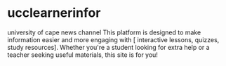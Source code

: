 # ucclearnerinfor
university of cape news channel 
This platform is designed to make information easier and more engaging with [ interactive lessons, quizzes, study resources]. Whether you're a student looking for extra help or a teacher seeking useful materials, this site is for you!

